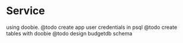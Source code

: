 # Service
using doobie. 
@todo create app user credentials in psql
@todo create tables with doobie
@todo design budgetdb schema